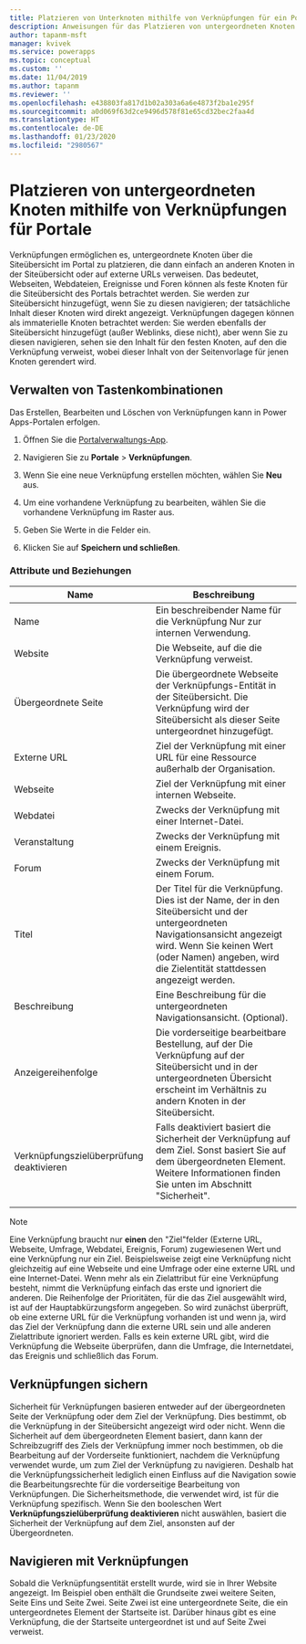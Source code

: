 ```yaml
---
title: Platzieren von Unterknoten mithilfe von Verknüpfungen für ein Portal | MicrosoftDocs
description: Anweisungen für das Platzieren von untergeordneten Knoten mithilfe von Verknüpfungen für Portale
author: tapanm-msft
manager: kvivek
ms.service: powerapps
ms.topic: conceptual
ms.custom: ''
ms.date: 11/04/2019
ms.author: tapanm
ms.reviewer: ''
ms.openlocfilehash: e438803fa817d1b02a303a6a6e4873f2ba1e295f
ms.sourcegitcommit: a0d069f63d2ce9496d578f81e65cd32bec2faa4d
ms.translationtype: HT
ms.contentlocale: de-DE
ms.lasthandoff: 01/23/2020
ms.locfileid: "2980567"
---
```

# <a name="place-child-nodes-by-using-shortcuts-for-portals"></a>Platzieren von untergeordneten Knoten mithilfe von Verknüpfungen für Portale
Verknüpfungen ermöglichen es, untergeordnete Knoten über die Siteübersicht im Portal zu platzieren, die dann einfach an anderen Knoten in der Siteübersicht oder auf externe URLs verweisen. Das bedeutet, Webseiten, Webdateien, Ereignisse und Foren können als feste Knoten für die Siteübersicht des Portals betrachtet werden. Sie werden zur Siteübersicht hinzugefügt, wenn Sie zu diesen navigieren; der tatsächliche Inhalt dieser Knoten wird direkt angezeigt. Verknüpfungen dagegen können als immaterielle Knoten betrachtet werden: Sie werden ebenfalls der Siteübersicht hinzugefügt (außer Weblinks, diese nicht), aber wenn Sie zu diesen navigieren, sehen sie den Inhalt für den festen Knoten, auf den die Verknüpfung verweist, wobei dieser Inhalt von der Seitenvorlage für jenen Knoten gerendert wird.

## <a name="manage-shortcuts"></a>Verwalten von Tastenkombinationen

Das Erstellen, Bearbeiten und Löschen von Verknüpfungen kann in Power Apps-Portalen erfolgen.

1. Öffnen Sie die [Portalverwaltungs-App](configure-portal.md).

2. Navigieren Sie zu **Portale** &gt; **Verknüpfungen**. 

3. Wenn Sie eine neue Verknüpfung erstellen möchten, wählen Sie **Neu** aus. 

4. Um eine vorhandene Verknüpfung zu bearbeiten, wählen Sie die vorhandene Verknüpfung im Raster aus. 

5. Geben Sie Werte in die Felder ein. 

6. Klicken Sie auf **Speichern und schließen**.

### <a name="attributes-and-relationships"></a>Attribute und Beziehungen

| Name                               | Beschreibung                                                                                                                                                                                  |
|------------------------------------|----------------------------------------------------------------------------------------------------------------------------------------------------------------------------------------------|
| Name                               | Ein beschreibender Name für die Verknüpfung Nur zur internen Verwendung.                                                                                                                                  |
| Website                            | Die Webseite, auf die die Verknüpfung verweist.                                                                                                                                                    |
| Übergeordnete Seite                        | Die übergeordnete Webseite der Verknüpfungs-Entität in der Siteübersicht. Die Verknüpfung wird der Siteübersicht als dieser Seite untergeordnet hinzugefügt.                                                                 |
| Externe URL                       | Ziel der Verknüpfung mit einer URL für eine Ressource außerhalb der Organisation.                                                                                                                  |
| Webseite                           | Ziel der Verknüpfung mit einer internen Webseite.                                                                                                                                               |
| Webdatei                           | Zwecks der Verknüpfung mit einer Internet-Datei.                                                                                                                                                        |
| Veranstaltung                              | Zwecks der Verknüpfung mit einem Ereignis.                                                                                                                                                          |
| Forum                              | Zwecks der Verknüpfung mit einem Forum.                                                                                                                                                           |
| Titel                              | Der Titel für die Verknüpfung. Dies ist der Name, der in den Siteübersicht und der untergeordneten Navigationsansicht angezeigt wird. Wenn Sie keinen Wert (oder Namen) angeben, wird die Zielentität stattdessen angezeigt werden. |
| Beschreibung                        | Eine Beschreibung für die untergeordneten Navigationsansicht. (Optional).                                                                                                                                        |
| Anzeigereihenfolge                      | Die vorderseitige bearbeitbare Bestellung, auf der Die Verknüpfung auf der Siteübersicht und in der untergeordneten Übersicht erscheint im Verhältnis zu andern Knoten in der Siteübersicht.                                                      |
| Verknüpfungszielüberprüfung deaktivieren | Falls deaktiviert basiert die Sicherheit der Verknüpfung auf dem Ziel. Sonst basiert Sie auf dem übergeordneten Element. Weitere Informationen finden Sie unten im Abschnitt "Sicherheit".                                   |
||

> [!Note]
> Eine Verknüpfung braucht nur **einen** den "Ziel"felder (Externe URL, Webseite, Umfrage, Webdatei, Ereignis, Forum) zugewiesenen Wert und eine Verknüpfung nur ein Ziel. Beispielsweise zeigt eine Verknüpfung nicht gleichzeitig auf eine Webseite und eine Umfrage oder eine externe URL und eine Internet-Datei. Wenn mehr als ein Zielattribut für eine Verknüpfung besteht, nimmt die Verknüpfung einfach das erste und ignoriert die anderen. Die Reihenfolge der Prioritäten, für die das Ziel ausgewählt wird, ist auf der Hauptabkürzungsform angegeben. So wird zunächst überprüft, ob eine externe URL für die Verknüpfung vorhanden ist und wenn ja, wird das Ziel der Verknüpfung dann die externe URL sein und alle anderen Zielattribute ignoriert werden. Falls es kein externe URL gibt, wird die Verknüpfung die Webseite überprüfen, dann die Umfrage, die Internetdatei, das Ereignis und schließlich das Forum. 

## <a name="secure-shortcuts"></a>Verknüpfungen sichern

Sicherheit für Verknüpfungen basieren entweder auf der übergeordneten Seite der Verknüpfung oder dem Ziel der Verknüpfung. Dies bestimmt, ob die Verknüpfung in der Siteübersicht angezeigt wird oder nicht. Wenn die Sicherheit auf dem übergeordneten Element basiert, dann kann der Schreibzugriff des Ziels der Verknüpfung immer noch bestimmen, ob die Bearbeitung auf der Vorderseite funktioniert, nachdem die Verknüpfung verwendet wurde, um zum Ziel der Verknüpfung zu navigieren. Deshalb hat die Verknüpfungssicherheit lediglich einen Einfluss auf die Navigation sowie die Bearbeitungsrechte für die vorderseitige Bearbeitung von Verknüpfungen. Die Sicherheitsmethode, die verwendet wird, ist für die Verknüpfung spezifisch. Wenn Sie den booleschen Wert **Verknüpfungszielüberprüfung deaktivieren** nicht auswählen, basiert die Sicherheit der Verknüpfung auf dem Ziel, ansonsten auf der Übergeordneten.

## <a name="navigate-with-shortcuts"></a>Navigieren mit Verknüpfungen

Sobald die Verknüpfungsentität erstellt wurde, wird sie in Ihrer Website angezeigt. Im Beispiel oben enthält die Grundseite zwei weitere Seiten, Seite Eins und Seite Zwei. Seite Zwei ist eine untergeordnete Seite, die ein untergeordnetes Element der Startseite ist. Darüber hinaus gibt es eine Verknüpfung, die der Startseite untergeordnet ist und auf Seite Zwei verweist. 
